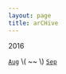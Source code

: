 ```yaml
---
layout: page
title: arCHive
---
```

2016

[`Aug`](https://jinhong-park.github.io/blog/201608.html) \\( ~~ \\) [`Sep`](https://jinhong-park.github.io/blog/201609.html)